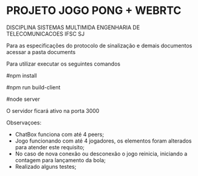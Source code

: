 # PROJETO JOGO PONG + WEBRTC

DISCIPLINA SISTEMAS MULTIMIDA
ENGENHARIA DE TELECOMUNICACOES IFSC SJ

Para as especificações do protocolo de sinalização e demais documentos acessar a pasta documents

Para utilizar executar os seguintes comandos

#npm install

#npm run build-client

#node server

O servidor ficará ativo na porta 3000

Observaçoes:
- ChatBox funciona com até 4 peers;
- Jogo funcionando com até 4 jogadores, os elementos foram alterados para atender este requisito;
- No caso de nova conexão ou desconexão o jogo reinicia, iniciando a contagem para lançamento da bola;
- Realizado alguns testes;
